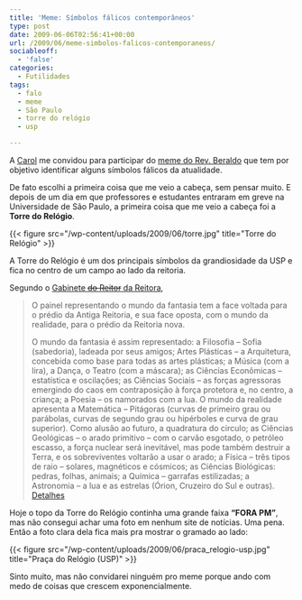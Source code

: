 ```yaml
---
title: 'Meme: Símbolos fálicos contemporâneos'
type: post
date: 2009-06-06T02:56:41+00:00
url: /2009/06/meme-simbolos-falicos-contemporaneos/
sociableoff:
  - 'false'
categories:
  - Futilidades
tags:
  - falo
  - meme
  - São Paulo
  - torre do relógio
  - usp

---
```

A [Carol][1] me convidou para participar do [meme do Rev. Beraldo][2] que tem por objetivo identificar alguns símbolos fálicos da atualidade.

De fato escolhi a primeira coisa que me veio a cabeça, sem pensar muito. E depois de um dia em que professores e estudantes entraram em greve na Universidade de São Paulo, a primeira coisa que me veio a cabeça foi a **Torre do Relógio**.

{{< figure src="/wp-content/uploads/2009/06/torre.jpg" title="Torre do Relógio" >}}

A Torre do Relógio é um dos principais símbolos da grandiosidade da USP e fica no centro de um campo ao lado da reitoria.

Segundo o [Gabinete <del>do Reitor</del> <add>da Reitora</add>][4],

> O painel representando o mundo da fantasia tem a face voltada para o prédio da Antiga Reitoria, e sua face oposta, com o mundo da realidade, para o prédio da Reitoria nova.
>
> O mundo da fantasia é assim representado: a Filosofia – Sofia (sabedoria), ladeada por seus amigos; Artes Plásticas – a Arquitetura, concebida como base para todas as artes plásticas; a Música (com a lira), a Dança, o Teatro (com a máscara); as Ciências Econômicas – estatística e oscilações; as Ciências Sociais – as forças agressoras emergindo do caos em contraposição à força protetora e, no centro, a criança; a Poesia – os namorados com a lua. O mundo da realidade apresenta a Matemática – Pitágoras (curvas de primeiro grau ou parábolas, curvas de segundo grau ou hipérboles e curva de grau superior). Como alusão ao futuro, a quadratura do circulo; as Ciências Geológicas – o arado primitivo – com o carvão esgotado, o petróleo escasso, a força nuclear será inevitável, mas pode também destruir a Terra, e os sobreviventes voltarão a usar o arado; a Física – três tipos de raio – solares, magnéticos e cósmicos; as Ciências Biológicas: pedras, folhas, animais; a Química – garrafas estilizadas; a Astronomia – a lua e as estrelas (Órion, Cruzeiro do Sul e outras). [Detalhes][5]

Hoje o topo da Torre do Relógio continha uma grande faixa **“FORA PM”**, mas não consegui achar uma foto em nenhum site de notícias. Uma pena. Então a foto clara dela fica mais pra mostrar o gramado ao lado:

{{< figure src="/wp-content/uploads/2009/06/praca_relogio-usp.jpg" title="Praça do Relógio (USP)" >}}

Sinto muito, mas não convidarei ninguém pro meme porque ando com medo de coisas que crescem exponencialmente.

 [1]: http://carolinapeters.com/meme-simbolos-falicos-contemporaneos/
 [2]: http://cabaladada.wordpress.com/2009/05/31/meme-simbolos-falicos-contemporaneos/
 [4]: http://www.usp.br/gr/torre.php
 [5]: http://www.usp.br/gr/torredet.php

